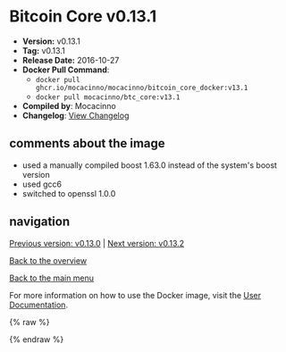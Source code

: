 # Bitcoin Core v0.13.1

- **Version:** v0.13.1
- **Tag:** v0.13.1
- **Release Date:** 2016-10-27
- **Docker Pull Command**:
  - `docker pull ghcr.io/mocacinno/mocacinno/bitcoin_core_docker:v13.1`
  - `docker pull mocacinno/btc_core:v13.1`
- **Compiled by**: Mocacinno
- **Changelog**: [View Changelog](https://github.com/bitcoin/bitcoin/blob/v0.13.1/doc/release-notes.md)

## comments about the image

- used a manually compiled boost 1.63.0 instead of the system's boost version
- used gcc6
- switched to openssl 1.0.0

## navigation

[Previous version: v0.13.0](./v13.0.md) | [Next version: v0.13.2](./v13.2.md)

[Back to the overview](./Readme.md)

[Back to the main menu](../Readme.md)

For more information on how to use the Docker image, visit the [User Documentation](../userdocs/Readme.md).

<!-- Google tag (gtag.js) -->
{% raw %}
<script async src="https://www.googletagmanager.com/gtag/js?id=G-BPC6NC6FF9"></script>
<script>
  window.dataLayer = window.dataLayer || [];
  function gtag(){dataLayer.push(arguments);}
  gtag('js', new Date());
  gtag('config', 'G-BPC6NC6FF9');
</script>
{% endraw %}
